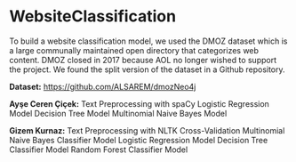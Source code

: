 # WebsiteClassification

To build a website classification model, we used the DMOZ dataset which is a large communally maintained open directory that categorizes web content. DMOZ closed in 2017 because AOL no longer wished to support the project. We found the split version of the dataset in a Github repository. 

**Dataset:** https://github.com/ALSAREM/dmozNeo4j



**Ayşe Ceren Çiçek:**  Text Preprocessing with spaCy
									Logistic Regression Model
									Decision Tree Model
									Multinomial Naive Bayes Model



**Gizem Kurnaz:** Text Preprocessing with NLTK
							Cross-Validation
							Multinomial Naive Bayes Classifier Model
							Logistic Regression Model
							Decision Tree Classifier Model
							Random Forest Classifier Model
